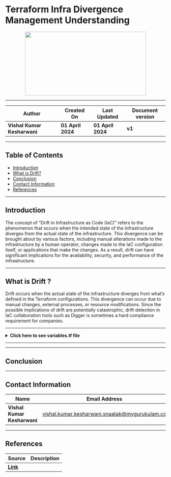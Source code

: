 # Terraform Infra Divergence Management Understanding 

<p align="center">
  <img src="https://github.com/CodeOps-Hub/Documentation/assets/156056413/3a934c3f-4667-4f76-85be-573a8a911e01" height="200" width="380">
</p>

***

| **Author** | **Created On** | **Last Updated** | **Document version** |
| ---------- | -------------- | ---------------- | -------------------- |
| **Vishal Kumar Kesharwani** | **01 April 2024** | **01 April 2024** | **v1** |

***

## Table of Contents

* [Introduction](#Introduction)
* [What is Drift?](#What-is-Drift-?)
* [Conclusion](#Conclusion) 
* [Contact Information](#Contact-Information) 
* [References](#References)

 ***

 ## Introduction

The concept of “Drift in Infrastructure as Code (IaC)” refers to the phenomenon that occurs when the intended state of the infrastructure diverges from the actual state of the infrastructure. This divergence can be brought about by various factors, including manual alterations made to the infrastructure by a human operator, changes made to the IaC configuration itself, or applications that make the changes. As a result, drift can have significant implications for the availability, security, and performance of the infrastructure.

***

## What is Drift ?

Drift occurs when the actual state of the infrastructure diverges from what’s defined in the Terraform configurations. This divergence can occur due to manual changes, external processes, or resource modifications. Since the possible implications of drift are potentially catastrophic, drift detection in IaC collaboration tools such as Digger is sometimes a hard compliance requirement for companies.

***

<details>
<summary><strong>Click here to see variables.tf file</strong></summary>
<br>

```shell

```
</details>

***

***

## Conclusion


 
***
 ## Contact Information

 | **Name** | **Email Address** |
 | -------- | ----------------- |
 | **Vishal Kumar Kesharwani** | vishal.kumar.kesharwani.snaatak@mygurukulam.co |

 ***
 
## References

 | **Source** | **Description** |
 | ---------- | --------------- |
 | [**Link**]() |  |
